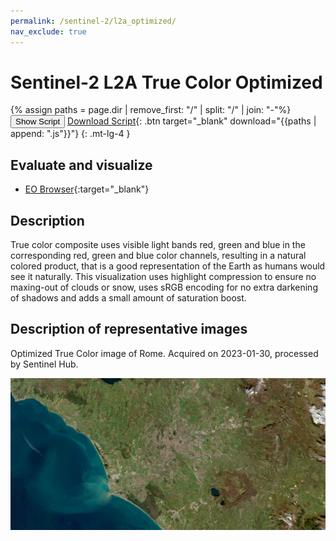 ```yaml
---
permalink: /sentinel-2/l2a_optimized/
nav_exclude: true
---
```


# Sentinel-2 L2A True Color Optimized
{% assign paths = page.dir | remove_first: "/" | split: "/" | join: "-"%}
<button class="btn btn-primary" id="toggle-script" onclick="toggleScript()">Show Script</button>
[Download Script](script.js){: .btn target="_blank" download="{{paths | append: ".js"}}"}
{: .mt-lg-4 }

<div id="script" style="display:none;"> 
{% highlight javascript %}
{% include_relative script.js %}
{% endhighlight %}
</div>

## Evaluate and visualize

- [EO Browser](https://sentinelshare.page.link/VdxC){:target="_blank"}   

## Description

True color composite uses visible light bands red, green and blue in the corresponding red, green and blue color channels, resulting in a natural colored product, that is a good representation of the Earth as humans would see it naturally. This visualization uses highlight compression to ensure no maxing-out of clouds or snow, uses sRGB encoding for no extra darkening of shadows and adds a small amount of saturation boost.

## Description of representative images

Optimized True Color image of Rome. Acquired on 2023-01-30, processed by Sentinel Hub. 

![S2-L2A True Color Optimized](fig/fig1.png)